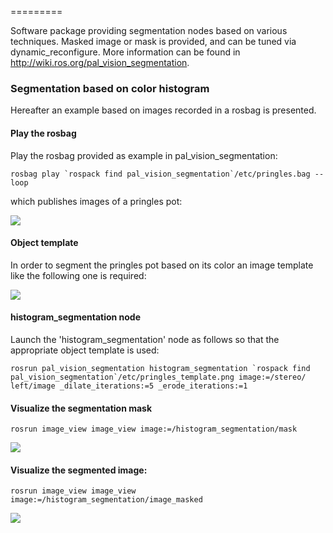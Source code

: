 =========

Software package providing segmentation nodes based on various techniques. Masked image or mask is provided, and can be tuned via dynamic_reconfigure. More information can be found in http://wiki.ros.org/pal_vision_segmentation. 


### Segmentation based on color histogram

Hereafter an example based on images recorded in a rosbag is presented.

#### Play the rosbag

Play the rosbag provided as example in pal_vision_segmentation:

```
rosbag play `rospack find pal_vision_segmentation`/etc/pringles.bag --loop
```

which publishes images of a pringles pot:

<img src="https://raw.github.com/pal-robotics/pal_vision_segmentation/hydro-devel/etc/pringles_example.png" />
    
#### Object template

In order to segment the pringles pot based on its color an image template like the following one is required:

<img src="https://raw.github.com/pal-robotics/pal_vision_segmentation/hydro-devel/etc/pringles_template.png" />
    
#### histogram_segmentation node

Launch the 'histogram_segmentation' node as follows so that the appropriate object template is used:

```
rosrun pal_vision_segmentation histogram_segmentation `rospack find pal_vision_segmentation`/etc/pringles_template.png image:=/stereo/  left/image _dilate_iterations:=5 _erode_iterations:=1    
```

#### Visualize the segmentation mask

```
rosrun image_view image_view image:=/histogram_segmentation/mask
```
    
<img src="https://raw.github.com/pal-robotics/pal_vision_segmentation/hydro-devel/etc/pringles_mask.png" />

#### Visualize the segmented image:

```
rosrun image_view image_view image:=/histogram_segmentation/image_masked
```
    
<img src="https://raw.github.com/pal-robotics/pal_vision_segmentation/hydro-devel/etc/pringles_segmented.png" />


